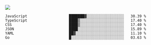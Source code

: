 ![](https://github-profile-summary-cards.vercel.app/api/cards/profile-details?username=igtm&theme=dracula)
<!--START_SECTION:waka-->

```text
JavaScript                   ███████▓░░░░░░░░░░░░░░░░░   30.39 %
TypeScript                   ████▒░░░░░░░░░░░░░░░░░░░░   17.40 %
CSS                          ████▒░░░░░░░░░░░░░░░░░░░░   17.40 %
JSON                         ████░░░░░░░░░░░░░░░░░░░░░   15.89 %
YAML                         ██▓░░░░░░░░░░░░░░░░░░░░░░   11.10 %
Go                           █░░░░░░░░░░░░░░░░░░░░░░░░   03.63 %
```

<!--END_SECTION:waka-->
